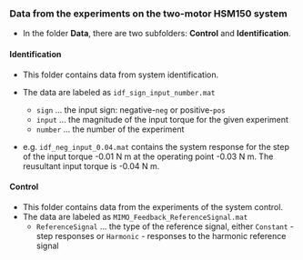 ### Data from the experiments on the two-motor HSM150 system
- In the folder **Data**, there are two subfolders: **Control** and **Identification**.

#### Identification
- This folder contains data from system identification.
- The data are labeled as `idf_sign_input_number.mat`
  - `sign` ... the input sign: negative-`neg` or positive-`pos`
  - `input` ... the magnitude of the input torque for the given experiment
  - `number` ... the number of the experiment

- e.g. `idf_neg_input_0.04.mat` contains the system response for the step of the input torque -0.01 N m at the operating point -0.03 N m. The reusultant input torque is -0.04 N m.

#### Control
- This folder contains data from the experiments of the system control.
- The data are labeled as `MIMO_Feedback_ReferenceSignal.mat`
  - `ReferenceSignal` ... the type of the reference signal, either `Constant` - step responses or `Harmonic` - responses to the harmonic reference signal
